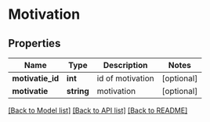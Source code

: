 # Motivation

## Properties
Name | Type | Description | Notes
------------ | ------------- | ------------- | -------------
**motivatie_id** | **int** | id of motivation | [optional] 
**motivatie** | **string** | motivation | [optional] 

[[Back to Model list]](../README.md#documentation-for-models) [[Back to API list]](../README.md#documentation-for-api-endpoints) [[Back to README]](../README.md)


